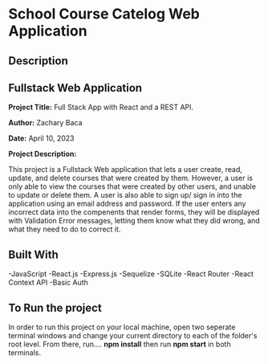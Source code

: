 # School Course Catelog Web Application


## Description
## Fullstack Web Application

**Project Title:** Full Stack App with React and a REST API.

**Author:** Zachary Baca

**Date:** April 10, 2023

**Project Description:**

This project is a Fullstack Web application that lets a user create, read, update, and delete courses that were created by them. However, a user is only able to view the courses that were created by other users, and unable to update or delete them. A user is also able to sign up/ sign in into the application using an email address and password. If the user enters any incorrect data into the compenents that render forms, they will be displayed with Validation Error messages, letting them know what they did wrong, and what they need to do to correct it.

## Built With

-JavaScript
-React.js
-Express.js
-Sequelize
-SQLite
-React Router
-React Context API
-Basic Auth

## To Run the project

In order to run this project on your local machine, open two seperate terminal windows and change your current directory to each of the folder's root level. From there, run....
**npm install**
then run
**npm start** in both terminals.

